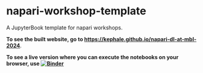 # napari-workshop-template

A JupyterBook template for napari workshops.

**To see the built website, go to
https://kephale.github.io/napari-dl-at-mbl-2024**. 

**To see a live version where you can execute the notebooks on your browser, use [![Binder](https://mybinder.org/badge_logo.svg)](https://mybinder.org/v2/gh/kephale/napari-dl-at-mbl-2024/main)** 


